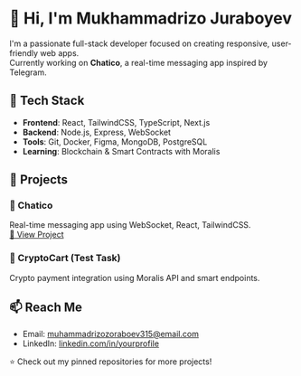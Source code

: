# 👋 Hi, I'm Mukhammadrizo Juraboyev

I'm a passionate full-stack developer focused on creating responsive, user-friendly web apps.  
Currently working on **Chatico**, a real-time messaging app inspired by Telegram.

## 🚀 Tech Stack

- **Frontend**: React, TailwindCSS, TypeScript, Next.js
- **Backend**: Node.js, Express, WebSocket
- **Tools**: Git, Docker, Figma, MongoDB, PostgreSQL
- **Learning**: Blockchain & Smart Contracts with Moralis

## 💼 Projects

### 🔹 Chatico  
Real-time messaging app using WebSocket, React, TailwindCSS.  
[🔗 View Project](https://github.com/Djuraboyev/chatico)

### 🔹 CryptoCart (Test Task)  
Crypto payment integration using Moralis API and smart endpoints.

## 📫 Reach Me
- Email: muhammadrizozoraboev315@email.com  
- LinkedIn: [linkedin.com/in/yourprofile](#)  


⭐ Check out my pinned repositories for more projects!
